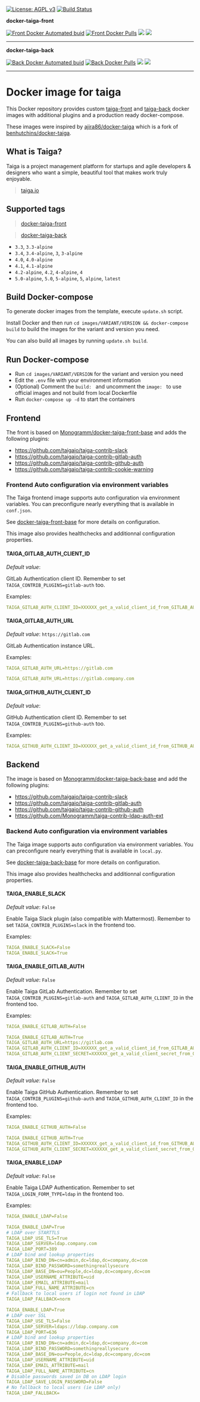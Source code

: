 
[uri_license]: http://www.gnu.org/licenses/agpl.html
[uri_license_image]: https://img.shields.io/badge/License-AGPL%20v3-blue.svg

[![License: AGPL v3][uri_license_image]][uri_license]
[![Build Status](https://travis-ci.org/Monogramm/docker-taiga.svg)](https://travis-ci.org/Monogramm/docker-taiga)


**docker-taiga-front**

[![Front Docker Automated buid](https://img.shields.io/docker/cloud/build/monogramm/docker-taiga-front.svg)](https://hub.docker.com/r/monogramm/docker-taiga-front/)
[![Front Docker Pulls](https://img.shields.io/docker/pulls/monogramm/docker-taiga-front.svg)](https://hub.docker.com/r/monogramm/docker-taiga-front/)
[![](https://images.microbadger.com/badges/version/monogramm/docker-taiga-front.svg)](https://microbadger.com/images/monogramm/docker-taiga-front)
[![](https://images.microbadger.com/badges/image/monogramm/docker-taiga-front.svg)](https://microbadger.com/images/monogramm/docker-taiga-front)
___

**docker-taiga-back**

[![Back Docker Automated buid](https://img.shields.io/docker/cloud/build/monogramm/docker-taiga-back.svg)](https://hub.docker.com/r/monogramm/docker-taiga-back/)
[![Back Docker Pulls](https://img.shields.io/docker/pulls/monogramm/docker-taiga-back.svg)](https://hub.docker.com/r/monogramm/docker-taiga-back/)
[![](https://images.microbadger.com/badges/version/monogramm/docker-taiga-back.svg)](https://microbadger.com/images/monogramm/docker-taiga-back)
[![](https://images.microbadger.com/badges/image/monogramm/docker-taiga-back.svg)](https://microbadger.com/images/monogramm/docker-taiga-back)
___


# Docker image for taiga

This Docker repository provides custom [taiga-front](https://github.com/taigaio/taiga-front) and [taiga-back](https://github.com/taigaio/taiga-back) docker images with additional plugins and a production ready docker-compose.

These images were inspired by [ajira86/docker-taiga](https://github.com/ajira86/docker-taiga) which is a fork of [benhutchins/docker-taiga](https://github.com/benhutchins/docker-taiga).

## What is Taiga?

Taiga is a project management platform for startups and agile developers & designers who want a simple, beautiful tool that makes work truly enjoyable.

> [taiga.io](https://taiga.io)


## Supported tags

> [docker-taiga-front](https://hub.docker.com/r/monogramm/docker-taiga-front/)

> [docker-taiga-back](https://hub.docker.com/r/monogramm/docker-taiga-back/)

-	`3.3`, `3.3-alpine`
-	`3.4`, `3.4-alpine`, `3`, `3-alpine`
-	`4.0`, `4.0-alpine`
-	`4.1`, `4.1-alpine`
-	`4.2-alpine`, `4.2`, `4-alpine`, `4`
-	`5.0-alpine`, `5.0`, `5-alpine`, `5`, `alpine`, `latest`


## Build Docker-compose

To generate docker images from the template, execute `update.sh` script.

Install Docker and then run `cd images/VARIANT/VERSION && docker-compose build` to build the images for the variant and version you need.

You can also build all images by running `update.sh build`.


## Run Docker-compose

* Run `cd images/VARIANT/VERSION` for the variant and version you need
* Edit the `.env` file with your environment information
* (Optional) Comment the `build: ` and uncomment the `image: ` to use official images and not build from local Dockerfile
* Run `docker-compose up -d` to start the containers


## Frontend

The front is based on [Monogramm/docker-taiga-front-base](https://github.com/Monogramm/docker-taiga-front-base) and adds the following plugins:
* https://github.com/taigaio/taiga-contrib-slack
* https://github.com/taigaio/taiga-contrib-gitlab-auth
* https://github.com/taigaio/taiga-contrib-github-auth
* https://github.com/taigaio/taiga-contrib-cookie-warning

### Frontend Auto configuration via environment variables

The Taiga frontend image supports auto configuration via environment variables. You can preconfigure nearly everything that is available in `conf.json`.

See [docker-taiga-front-base](https://github.com/Monogramm/docker-taiga-front-base/) for more details on configuration.

This image also provides healthchecks and additionnal configuration properties.


#### TAIGA_GITLAB_AUTH_CLIENT_ID

*Default value*: 

GitLab Authentication client ID. Remember to set `TAIGA_CONTRIB_PLUGINS=gitlab-auth` too.

Examples:
```yml
TAIGA_GITLAB_AUTH_CLIENT_ID=XXXXXX_get_a_valid_client_id_from_GITLAB_AUTH_XXXXXX
```

#### TAIGA_GITLAB_AUTH_URL

*Default value*: `https://gitlab.com`

GitLab Authentication instance URL.

Examples:
```yml
TAIGA_GITLAB_AUTH_URL=https://gitlab.com
```
```yml
TAIGA_GITLAB_AUTH_URL=https://gitlab.company.com
```

#### TAIGA_GITHUB_AUTH_CLIENT_ID

*Default value*: 

GitHub Authentication client ID. Remember to set `TAIGA_CONTRIB_PLUGINS=github-auth` too.

Examples:
```yml
TAIGA_GITHUB_AUTH_CLIENT_ID=XXXXXX_get_a_valid_client_id_from_GITHUB_AUTH_XXXXXX
```


## Backend

The image is based on [Monogramm/docker-taiga-back-base](https://github.com/Monogramm/docker-taiga-back-base) and add the following plugins:
* https://github.com/taigaio/taiga-contrib-slack
* https://github.com/taigaio/taiga-contrib-gitlab-auth
* https://github.com/taigaio/taiga-contrib-github-auth
* https://github.com/Monogramm/taiga-contrib-ldap-auth-ext

### Backend Auto configuration via environment variables

The Taiga image supports auto configuration via environment variables. You can preconfigure nearly everything that is available in `local.py`.

See [docker-taiga-back-base](https://github.com/Monogramm/docker-taiga-back-base/) for more details on configuration.

This image also provides healthchecks and additionnal configuration properties.


#### TAIGA_ENABLE_SLACK

*Default value*: `False`

Enable Taiga Slack plugin (also compatible with Mattermost). Remember to set `TAIGA_CONTRIB_PLUGINS=slack` in the frontend too.

Examples:
```yml
TAIGA_ENABLE_SLACK=False
TAIGA_ENABLE_SLACK=True
```

#### TAIGA_ENABLE_GITLAB_AUTH

*Default value*: `False`

Enable Taiga GitLab Authentication. Remember to set `TAIGA_CONTRIB_PLUGINS=gitlab-auth` and `TAIGA_GITLAB_AUTH_CLIENT_ID` in the frontend too.

Examples:
```yml
TAIGA_ENABLE_GITLAB_AUTH=False
```
```yml
TAIGA_ENABLE_GITLAB_AUTH=True
TAIGA_GITLAB_AUTH_URL=https://gitlab.com
TAIGA_GITLAB_AUTH_CLIENT_ID=XXXXXX_get_a_valid_client_id_from_GITLAB_AUTH_XXXXXX
TAIGA_GITLAB_AUTH_CLIENT_SECRET=XXXXXX_get_a_valid_client_secret_from_GITLAB_AUTH_XXXXXX
```

#### TAIGA_ENABLE_GITHUB_AUTH

*Default value*: `False`

Enable Taiga GitHub Authentication. Remember to set `TAIGA_CONTRIB_PLUGINS=github-auth` and `TAIGA_GITHUB_AUTH_CLIENT_ID` in the frontend too.

Examples:
```yml
TAIGA_ENABLE_GITHUB_AUTH=False
```
```yml
TAIGA_ENABLE_GITHUB_AUTH=True
TAIGA_GITHUB_AUTH_CLIENT_ID=XXXXXX_get_a_valid_client_id_from_GITHUB_AUTH_XXXXXX
TAIGA_GITHUB_AUTH_CLIENT_SECRET=XXXXXX_get_a_valid_client_secret_from_GITHUB_AUTH_XXXXXX
```

#### TAIGA_ENABLE_LDAP

*Default value*: `False`

Enable Taiga LDAP Authentication. Remember to set `TAIGA_LOGIN_FORM_TYPE=ldap` in the frontend too.

Examples:
```yml
TAIGA_ENABLE_LDAP=False
```
```yml
TAIGA_ENABLE_LDAP=True
# LDAP over STARTTLS
TAIGA_LDAP_USE_TLS=True
TAIGA_LDAP_SERVER=ldap.company.com
TAIGA_LDAP_PORT=389
# LDAP bind and lookup properties
TAIGA_LDAP_BIND_DN=cn=admin,dc=ldap,dc=company,dc=com
TAIGA_LDAP_BIND_PASSWORD=somethingreallysecure
TAIGA_LDAP_BASE_DN=ou=People,dc=ldap,dc=company,dc=com
TAIGA_LDAP_USERNAME_ATTRIBUTE=uid
TAIGA_LDAP_EMAIL_ATTRIBUTE=mail
TAIGA_LDAP_FULL_NAME_ATTRIBUTE=cn
# Fallback to local users if login not found in LDAP
TAIGA_LDAP_FALLBACK=norm
```
```yml
TAIGA_ENABLE_LDAP=True
# LDAP over SSL
TAIGA_LDAP_USE_TLS=False
TAIGA_LDAP_SERVER=ldaps://ldap.company.com
TAIGA_LDAP_PORT=636
# LDAP bind and lookup properties
TAIGA_LDAP_BIND_DN=cn=admin,dc=ldap,dc=company,dc=com
TAIGA_LDAP_BIND_PASSWORD=somethingreallysecure
TAIGA_LDAP_BASE_DN=ou=People,dc=ldap,dc=company,dc=com
TAIGA_LDAP_USERNAME_ATTRIBUTE=uid
TAIGA_LDAP_EMAIL_ATTRIBUTE=mail
TAIGA_LDAP_FULL_NAME_ATTRIBUTE=cn
# Disable passwords saved in DB on LDAP login
TAIGA_LDAP_SAVE_LOGIN_PASSWORD=False
# No fallback to local users (ie LDAP only)
TAIGA_LDAP_FALLBACK=
```

